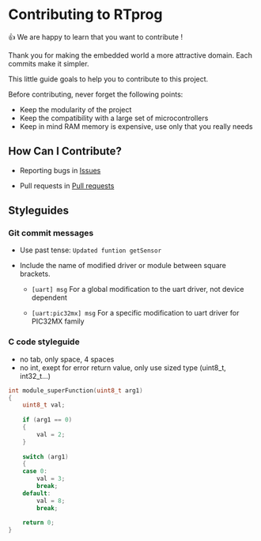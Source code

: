 # Contributing to RTprog

:+1: We are happy to learn that you want to contribute !

Thank you for making the embedded world a more attractive domain. Each commits make it simpler.

This little guide goals to help you to contribute to this project.

Before contributing, never forget the following points:

* Keep the modularity of the project
* Keep the compatibility with a large set of microcontrollers
* Keep in mind RAM memory is expensive, use only that you really needs

## How Can I Contribute?

* Reporting bugs in [Issues](https://github.com/Robotips/rtprog/issues)

* Pull requests in [Pull requests](https://github.com/Robotips/rtprog/pulls)

## Styleguides

### Git commit messages

* Use past tense: `Updated funtion getSensor`

* Include the name of modified driver or module between square brackets.

  * `[uart] msg` For a global modification to the uart driver, not device dependent
  
  * `[uart:pic32mx] msg` For a specific modification to uart driver for PIC32MX family

### C code styleguide

* no tab, only space, 4 spaces
* no int, exept for error return value, only use sized type (uint8_t, int32_t...)

```C
int module_superFunction(uint8_t arg1)
{
    uint8_t val;
    
    if (arg1 == 0)
    {
        val = 2;
    }
    
    switch (arg1)
    {
    case 0:
        val = 3;
        break;
    default:
        val = 8;
        break;
    
    return 0;
}

```
